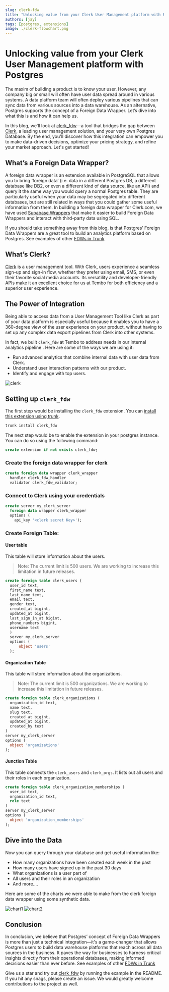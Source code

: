 ```yaml
---
slug: clerk-fdw
title: "Unlocking value from your Clerk User Management platform with Postgres"
authors: [jay]
tags: [postgres, extensions]
image: ./clerk-flowchart.png
---
```


# Unlocking value from your Clerk User Management platform with Postgres

The maxim of building a product is to know your user. However, any company big or small will often have user data spread around in various systems. A data platform team will often deploy various pipelines that can sync data from various sources into a data warehouse. As an alternative, Postgres supports the concept of a Foreign Data Wrapper. Let’s dive into what this is and how it can help us.

In this blog, we'll look at [clerk_fdw](https://github.com/tembo-io/clerk_fdw)—a tool that bridges the gap between [Clerk](https://clerk.com/), a leading user management solution, and your very own Postgres Database. By the end, you'll discover how this integration can empower you to make data-driven decisions, optimize your pricing strategy, and refine your market approach. Let's get started!

## What’s a Foreign Data Wrapper?

A foreign data wrapper is an extension available in PostgreSQL that allows you to bring ‘foreign data’ (i.e. data in a different Postgres DB, a different database like DB2, or even a different kind of data source, like an API) and query it the same way you would query a normal Postgres table. They are particularly useful when your data may be segregated into different databases, but are still related in ways that you could gather some useful information from them. In building a foreign data wrapper for Clerk.com, we have used [Supabase Wrappers](https://supabase.github.io/wrappers/) that make it easier to build Foreign Data Wrappers and interact with third-party data using SQL.

If you should take something away from this blog, is that Postgres’ Foreign Data Wrappers are a great tool to build an analytics platform based on Postgres. See examples of other [FDWs in Trunk](https://pgt.dev/?cat=connectors)

## What’s Clerk?

[Clerk](https://clerk.com/) is a user management tool. With Clerk, users experience a seamless sign-up and sign-in flow, whether they prefer using email, SMS, or even their favorite social media accounts. Its versatility and developer-friendly APIs make it an excellent choice for us at Tembo for both efficiency and a superior user experience.

## The Power of Integration

Being able to access data from a User Management Tool like Clerk as part of your data platform is especially useful because it enables you to have a 360-degree view of the user experience on your product, without having to set up any complex data export pipelines from Clerk into other systems.

In fact, we built `clerk_fdw` at Tembo to address needs in our internal analytics pipeline . Here are some of the ways we are using it:
- Run advanced analytics that combine internal data with user data from Clerk.
- Understand user interaction patterns with our product.
- Identify and engage with top users.

![clerk](clerk-flowchart.png "clerk_fdw structure")

## Setting up `clerk_fdw`

The first step would be installing the `clerk_fdw` extension. You can [install this extension using trunk](https://tembo-io.github.io/trunk/#trunk-install).
```bash
trunk install clerk_fdw
```
The next step would be to enable the extension in your postgres instance. You can do so using the following command:
```sql
create extension if not exists clerk_fdw;
```

### Create the foreign data wrapper for clerk
```sql
create foreign data wrapper clerk_wrapper
  handler clerk_fdw_handler
  validator clerk_fdw_validator;
```

### Connect to Clerk using your credentials
```sql
create server my_clerk_server
  foreign data wrapper clerk_wrapper
  options (
    api_key '<clerk secret Key>');
```

### Create Foreign Table:
#### User table
This table will store information about the users.
> Note: The current limit is 500 users. We are working to increase this limitation in future releases.
```sql
create foreign table clerk_users (
  user_id text,
  first_name text,
  last_name text,
  email text,
  gender text,
  created_at bigint,
  updated_at bigint,
  last_sign_in_at bigint,
  phone_numbers bigint,
  username text
  )
  server my_clerk_server
  options (
      object 'users'
  );
```

#### Organization Table
This table will store information about the organizations.
> Note: The current limit is 500 organizations. We are working to increase this limitation in future releases.
```sql
create foreign table clerk_organizations (
  organization_id text,
  name text,
  slug text,
  created_at bigint,
  updated_at bigint,
  created_by text
)
server my_clerk_server
options (
  object 'organizations'
);
```

#### Junction Table
This table connects the `clerk_users` and `clerk_orgs`. It lists out all users and their roles in each organization.
```sql
create foreign table clerk_organization_memberships (
  user_id text,
  organization_id text,
  role text
)
server my_clerk_server
options (
  object 'organization_memberships'
);
```

## Dive into the Data

Now you can query through your database and get useful information like:
- How many organizations have been created each week in the past
- How many users have signed up in the past 30 days
- What organizations is a user part of
- All users and their roles in an organization
- And more….

Here are some of the charts we were able to make from the clerk foreign data wrapper using some synthetic data.

![chart1](chart1.png "Daily New Signups")
![chart2](chart2.png "Total Organizations")

## Conclusion

In conclusion, we believe that Postgres’ concept of Foreign Data Wrappers is more than just a technical integration—it's a game-changer that allows Postgres users to build data warehouse platforms that reach across all data sources in the business. It paves the way for businesses to harness critical insights directly from their operational databases, making informed decisions easier than ever before. See examples of other [FDWs in Trunk](https://pgt.dev/?cat=connectors)

Give us a star and try out [clerk_fdw](https://github.com/tembo-io/clerk_fdw) by running the example in the README. If you hit any snags, please create an issue. We would greatly welcome contributions to the project as well.
